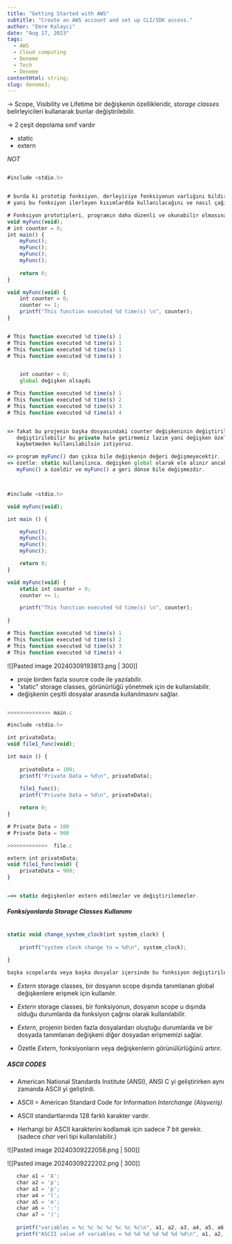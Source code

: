 ```yaml
---
title: "Getting Started with AWS"
subtitle: "Create an AWS account and set up CLI/SDK access."
author: "Emre Kalayci"
date: "Aug 17, 2023"
tags:
  - AWS
  - Cloud computing
  - Deneme
  - Tech
  - Deneme
contentHtml: string;
slug: deneme3;
---
```


-> Scope, Visibility ve Lifetime bir değişkenin özellikleridir, *storage classes* belirleyicileri kullanarak bunlar değiştirilebilir.

-> 2 çeşit depolama sınıf vardır

* static
* extern


*NOT*

```javascript

#include <stdio.h>


# burda ki prototip fonksiyon, derleyiciye fonksiyonun varlığını bildirir,
# yani bu fonksiyon ilerleyen kısımlardda kullanılacağını ve nasıl çağırılması gerektiğini söyler.

# Fonksiyon prototipleri, programın daha düzenli ve okunabilir olmasına yardımcı olur ve fonksiyonların doğru kullanılmasını sağlar.
void myFunc(void);
# int counter = 0;
int main() { 
    myFunc();
    myFunc();
    myFunc();
    myFunc();
    
    return 0;
}

void myFunc(void) {
	int counter = 0;
    counter += 1;    
    printf("This function executed %d time(s) \n", counter);    
}


# This function executed %d time(s) 1
# This function executed %d time(s) 1
# This function executed %d time(s) 1
# This function executed %d time(s) 1


	int counter = 0; 
	global değişken olsaydı

# This function executed %d time(s) 1
# This function executed %d time(s) 2
# This function executed %d time(s) 3
# This function executed %d time(s) 4
```

```javascript

=> fakat bu projenin başka dosyasındaki counter değişkeninin değiştirilmesiyle
   değiştirilebilir bu private hale getirmemiz lazım yani değişken özelliğini 
   kaybetmeden kullanılabilsin istiyoruz.

=> program myFunc() dan çıksa bile değişkenin değeri değişmeyecektir.
=> özetle: static kullanılınca, değişken global olarak ele alınır ancak
   myFunc() a özeldir ve myFunc() a geri dönse bile değişmezdir.



#include <stdio.h>

void myFunc(void);

int main () {

	myFunc();
	myFunc();
	myFunc();
	myFunc();

	return 0;
}

void myFunc(void) {
	static int counter = 0;
	counter += 1;

	printf("This function executed %d time(s) \n", counter);
	
}

# This function executed %d time(s) 1
# This function executed %d time(s) 2
# This function executed %d time(s) 3
# This function executed %d time(s) 4

```
	
	
![[Pasted image 20240309193813.png | 300]]

* proje birden fazla source code ile yazılabilir.
* "static" storage classes, görünürlüğü yönetmek için de kullanılabilir.
* değişkenin çeşitli dosyalar arasında kullanılmasını sağlar.


```javascript

>>>>>>>>>>>>>> main.c 

#include <stdio.h>

int privateData;
void file1_func(void);

int main () {
    
    privateData = 100;
    printf("Private Data = %d\n", privateData);
    
    file1_func();
    printf("Private Data = %d\n", privateData);

    return 0;
}

# Private Data = 100
# Private Data = 900

>>>>>>>>>>>>>  file.c

extern int privateData;
void file1_func(void) {
    privateData = 900;
}


==> static değişkenler extern edilmezler ve değiştirilemezler.
```

##### Fonksiyonlarda Storage Classes Kullanımı

```javascript

static void change_system_clock(int system_clock) {
    
    printf("system clock change to = %d\n", system_clock);
    
}

başka scopelarda veya başka dosyalar içersinde bu fonksiyon değiştirilemez.
```


* *Extern* storage classes, bir dosyanın scope dışında tanımlanan global değişkenlere erişmek için kullanılır.
* *Extern* storage classes, bir fonksiyonun, dosyanın scope u dışında olduğu durumlarda da fonksiyon çağrısı olarak kullanılabilir.

* *Extern*, projenin birden fazla dosyalardan oluştuğu durumlarda ve bir dosyada tanımlanan değişkeni diğer dosyadan erişmemizi sağlar.
* Özetle *Extern*, fonksiyonların veya değişkenlerin görünülürlüğünü artırır.




##### ASCII CODES

* American National Standards Institute (ANSI), ANSI C yi geliştirirken aynı zamanda ASCII yi geliştirdi.
* ASCII = American Standard Code for Information *Interchange (Alışveriş)*

* ASCII standartlarında 128 farklı karakter vardır.
* Herhangi bir ASCII karakterini kodlamak için sadece 7 bit gerekir. (sadece *char* veri tipi kullanılabilir.)


![[Pasted image 20240309222058.png | 500]]

![[Pasted image 20240309222202.png | 300]]


```javascript
   char a1 = 'A';
   char a2 = 'p';
   char a3 = 'p';
   char a4 = 'l';
   char a5 = 'e';
   char a6 = ':';
   char a7 = ')';
   
   printf("variables = %c %c %c %c %c %c %c\n", a1, a2, a3, a4, a5, a6, a7);
   printf("ASCII value of variables = %d %d %d %d %d %d %d\n", a1, a2, a3, a4, a5, a6, a7);
```